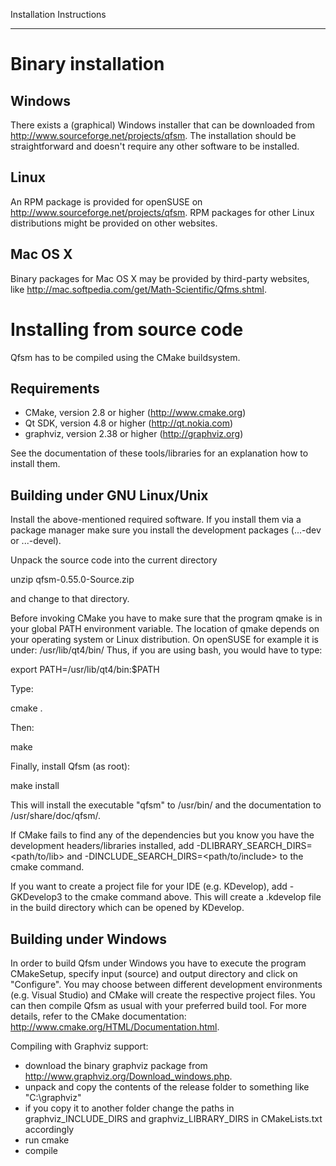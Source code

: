 Installation Instructions
*************************

Binary installation
===================

Windows
-------
There exists a (graphical) Windows installer that can be downloaded from http://www.sourceforge.net/projects/qfsm. The installation should be straightforward and doesn't require any other software to be installed.


Linux
-----
An RPM package is provided for openSUSE on http://www.sourceforge.net/projects/qfsm. RPM packages for other Linux distributions might be provided on other websites.


Mac OS X
--------
Binary packages for Mac OS X may be provided by third-party websites, like
http://mac.softpedia.com/get/Math-Scientific/Qfms.shtml.




Installing from source code
===========================


Qfsm has to be compiled using the CMake buildsystem. 


Requirements
------------
- CMake, version 2.8 or higher (http://www.cmake.org)
- Qt SDK, version 4.8 or higher (http://qt.nokia.com)
- graphviz, version 2.38 or higher (http://graphviz.org)


See the documentation of these tools/libraries for an explanation how to install them.



Building under GNU Linux/Unix
-----------------------------

Install the above-mentioned required software. If you install them via a package manager make sure you install the development packages (...-dev or ...-devel).

Unpack the source code into the current directory

  unzip qfsm-0.55.0-Source.zip 

and change to that directory.

Before invoking CMake you have to make sure that the program qmake is in your global PATH environment variable.
The location of qmake depends on your operating system or Linux distribution. On openSUSE for example it is under: /usr/lib/qt4/bin/
Thus, if you are using bash, you would have to type:

  export PATH=/usr/lib/qt4/bin:$PATH

Type:

  cmake .

Then:

  make

Finally, install Qfsm (as root):

  make install

This will install the executable "qfsm" to /usr/bin/ and the documentation to /usr/share/doc/qfsm/.

If CMake fails to find any of the dependencies but you know you have the
development headers/libraries installed, add -DLIBRARY_SEARCH_DIRS=<path/to/lib>
and -DINCLUDE_SEARCH_DIRS=<path/to/include> to the cmake command.

If you want to create a project file for your IDE (e.g. KDevelop), add
-GKDevelop3 to the cmake command above. This will create a .kdevelop file in
the build directory which can be opened by KDevelop.



Building under Windows
----------------------

In order to build Qfsm under Windows you have to execute the program CMakeSetup, specify input (source) and output directory and click on "Configure". 
You may choose between different development environments (e.g. Visual Studio) and CMake will create the respective project files.
You can then compile Qfsm as usual with your preferred build tool.
For more details, refer to the CMake documentation: http://www.cmake.org/HTML/Documentation.html.

Compiling with Graphviz support:
- download the binary graphviz package from http://www.graphviz.org/Download_windows.php.
- unpack and copy the contents of the release folder to something like "C:\graphviz" 
- if you copy it to another folder change the paths in graphviz_INCLUDE_DIRS and graphviz_LIBRARY_DIRS in CMakeLists.txt accordingly
- run cmake
- compile

